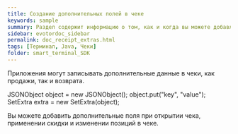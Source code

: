 ```yaml
---
title: Создание дополнительных полей в чеке
keywords: sample
summary: Раздел содержит информацию о том, как и когда вы можете добавлять дополнительные поля в чеки.
sidebar: evotordoc_sidebar
permalink: doc_receipt_extras.html
tags: [Терминал, Java, Чеки]
folder: smart_terminal_SDK
---
```


Приложения могут записывать дополнительные данные в чеки, как продажи, так и возврата.

JSONObject object = new JSONObject();
                object.put("key", "value");
                SetExtra extra = new SetExtra(object);

Вы можете добавить дополнительные поля при открытии чека, применении скидки и изменении позиций в чеке.
